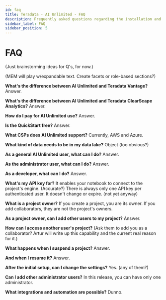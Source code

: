 ```yaml
---
id: faq
title: Teradata - AI Unlimited - FAQ
description: Frequently asked questions regarding the installation and use of AI Unlimited.
sidebar_label: FAQ
sidebar_position: 5
---
```


# FAQ

(Just brainstorming ideas for Q's, for now.)

(MEM will play w/expandable text. Create facets or role-based sections?)


**What's the difference between AI Unlimited and Teradata Vantage?**
Answer.

**What's the difference between AI Unlimited and Teradata ClearScape Analytics?**
Answer.

**How do I pay for AI Unlimited use?**
Answer.

**Is the QuickStart free?**
Answer.

**What CSPs does AI Unlimited support?**
Currently, AWS and Azure.

**What kind of data needs to be in my data lake?** Object (too obvious?) 

**As a general AI Unlimited user, what can I do?**
Answer.

**As the administrator user, what can I do?**
Answer.

**As a developer, what can I do?**
Answer.

**What's my API key for?**
It enables your notebook to connect to the project's engine. (Accurate?) There is always only one API key per authenticated user. It doesn't change or expire. (not yet anyway)

**What is a project owner?**
If you create a project, you are its owner. If you add collaborators, they are not the project's owners.

**As a project owner, can I add other users to my project?** Answer.

**How can I access another user's project?**
(Ask them to add you as a collaborator? Artur will write up this capability and the current real reason for it.)

**What happens when I suspend a project?**
Answer.

**And when I resume it?**
Answer.

**After the initial setup, can I change the settings?**
Yes. (any of them?)

**Can I add other administrator users?**
In this release, you can have only one administrator.

**What integrations and automation are possible?** Dunno.